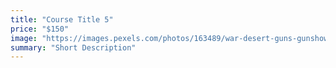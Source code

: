 ```yaml
---
title: "Course Title 5"
price: "$150"
image: "https://images.pexels.com/photos/163489/war-desert-guns-gunshow-163489.jpeg?auto=compress&cs=tinysrgb&dpr=2&h=750&w=1260"
summary: "Short Description"
---
```


<!--stackedit_data:
eyJoaXN0b3J5IjpbLTcwMzAzOTg5MV19
-->